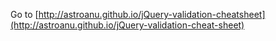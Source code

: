 Go to [http://astroanu.github.io/jQuery-validation-cheatsheet](http://astroanu.github.io/jQuery-validation-cheat-sheet)
